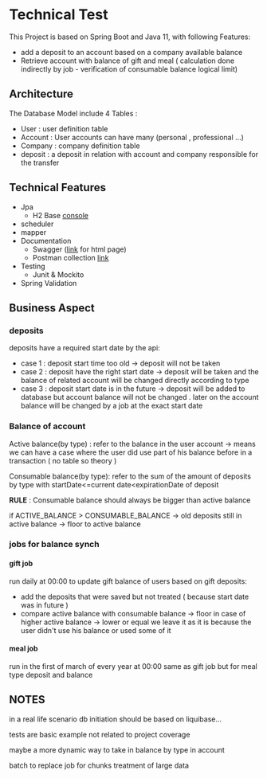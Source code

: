 # Technical Test

This Project is based on Spring Boot and Java 11, with following Features:
* add a deposit to an account based on a company available balance
* Retrieve account with balance of gift and meal ( calculation done indirectly by job - 
verification of consumable balance logical limit)
    
## Architecture

The Database Model include 4 Tables :
* User : user definition table
* Account : User accounts can have many (personal , professional ...)
* Company : company definition table
* deposit : a deposit in relation with account and company responsible for the transfer
    
## Technical Features

* Jpa
    * H2 Base [console](http://localhost:8080/h2-console)
* scheduler
* mapper
* Documentation
    * Swagger ([link](http://localhost:8080/swagger-ui.html) for html page)
    * Postman collection [link](./Glady.postman_collection.json)
* Testing
    * Junit & Mockito
* Spring Validation

## Business Aspect

### deposits

deposits have a required start date by the api:
* case 1 : deposit start time too old -> deposit will not be taken
* case 2 : deposit have the right start date -> deposit will be taken and the balance of related account will be
 changed directly according to type
* case 3 : deposit start date is in the future -> deposit will be added to database but account balance will not be changed .
later on the account balance will be changed by a job at the exact start date

### Balance of account

Active balance(by type) :
    refer to the balance in the user account -> means we can have a case where the user did use part of his balance before in a transaction ( no table so theory )

Consumable balance(by type):
    refer to the sum of the amount of deposits by type with startDate<=current date<expirationDate of deposit

<b>RULE</b> : Consumable balance should always be bigger than active balance

if ACTIVE_BALANCE > CONSUMABLE_BALANCE -> old deposits still in active balance -> floor to active balance

### jobs for balance synch

#### gift job

run daily at 00:00 to update gift balance of users based on gift deposits:
* add the deposits that were saved but not treated ( because start date was in future )
* compare active balance with consumable balance -> floor in case of higher active balance
    -> lower or equal we leave it as it is because the user didn't use his balance or used some of it
    
#### meal job
run in the first of march of every year at 00:00 
same as gift job but for meal type deposit and balance

## NOTES

in a real life scenario db initiation should be based on liquibase...

tests are basic example not related to project coverage

maybe a more dynamic way to take in balance by type in account

batch to replace job for chunks treatment of large data

